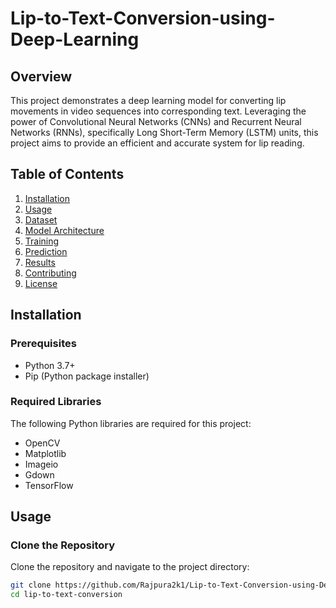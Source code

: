 # Lip-to-Text-Conversion-using-Deep-Learning


## Overview

This project demonstrates a deep learning model for converting lip movements in video sequences into corresponding text. Leveraging the power of Convolutional Neural Networks (CNNs) and Recurrent Neural Networks (RNNs), specifically Long Short-Term Memory (LSTM) units, this project aims to provide an efficient and accurate system for lip reading.

## Table of Contents

1. [Installation](#installation)
2. [Usage](#usage)
3. [Dataset](#dataset)
4. [Model Architecture](#model-architecture)
5. [Training](#training)
6. [Prediction](#prediction)
7. [Results](#results)
8. [Contributing](#contributing)
9. [License](#license)

## Installation

### Prerequisites

- Python 3.7+
- Pip (Python package installer)

### Required Libraries

The following Python libraries are required for this project:

- OpenCV
- Matplotlib
- Imageio
- Gdown
- TensorFlow

## Usage

### Clone the Repository

Clone the repository and navigate to the project directory:

```bash
git clone https://github.com/Rajpura2k1/Lip-to-Text-Conversion-using-Deep-Learning.git
cd lip-to-text-conversion
